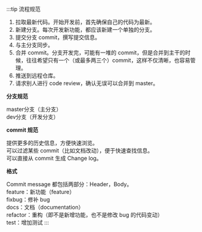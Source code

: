 :::tip 流程规范
1. 拉取最新代码。开始开发前，首先确保自己的代码为最新。
2. 新建分支。每次开发新功能，都应该新建一个单独的分支。
3. 提交分支 commit，撰写提交信息。
4. 与主分支同步。
5. 合并 commit。分支开发完，可能有一堆的 commit，但是合并到主干的时候，往往希望只有一个（或最多两三个）commit，这样不仅清晰，也容易管理。
6. 推送到远程仓库。
7. 请求别人进行 code review，确认无误可以合并到 master。
<p style="font-weight: bold">分支规范</p>
master分支（主分支）<br/>
dev分支（开发分支）
<p style="font-weight: bold">commit 规范</p>
提供更多的历史信息，方便快速浏览。<br/>
可以过滤某些 commit（比如文档改动），便于快速查找信息。<br/>
可以直接从 commit 生成 Change log。
<p style="font-weight: bold">格式</p>
Commit message 都包括两部分：Header，Body。<br/>
feature：新功能（feature）<br/>
fixbug：修补 bug <br/>
docs：文档（documentation） <br/>
refactor：重构（即不是新增功能，也不是修改 bug 的代码变动）<br/>
test：增加测试
:::
